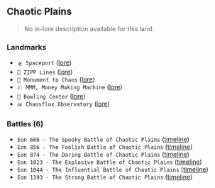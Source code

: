 ## Chaotic Plains
> No in-lore description available for this land.

### Landmarks
- `🛸 Spaceport` ([lore](<https://zeithalt.github.io//r/spaceport.html>))
- `🌟 ZIPP Lines` ([lore](<https://zeithalt.github.io//r/zipp_lines.html>))
- `🎲 Monument to Chaos` ([lore](<https://zeithalt.github.io//r/monument_to_chaos.html>))
- `💹 MMM, Money Making Machine` ([lore](<https://zeithalt.github.io//r/mmm.html>))
- `🎳 Bowling Center` ([lore](<https://zeithalt.github.io//r/bowling_center.html>))
- `📊 Chaosflux Observatory` ([lore](<https://zeithalt.github.io//r/chaosflux_observatory.html>))
### Battles (6)
- `Eon 666 - The Spooky Battle of Chaotic Plains` ([timeline](<https://zeithalt.github.io//t/#eon0666>))
- `Eon 856 - The Foolish Battle of Chaotic Plains` ([timeline](<https://zeithalt.github.io//t/#eon0856>))
- `Eon 874 - The Daring Battle of Chaotic Plains` ([timeline](<https://zeithalt.github.io//t/#eon0874>))
- `Eon 1023 - The Explosive Battle of Chaotic Plains` ([timeline](<https://zeithalt.github.io//t/#eon1023>))
- `Eon 1044 - The Influential Battle of Chaotic Plains` ([timeline](<https://zeithalt.github.io//t/#eon1044>))
- `Eon 1193 - The Strong Battle of Chaotic Plains` ([timeline](<https://zeithalt.github.io//t/#eon1193>))
